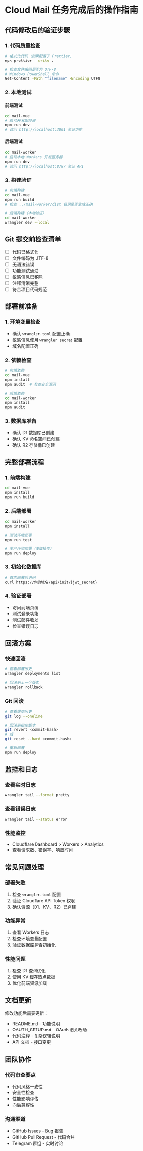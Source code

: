 # Cloud Mail 任务完成后的操作指南

## 代码修改后的验证步骤

### 1. 代码质量检查
```bash
# 格式化代码（如果配置了 Prettier）
npx prettier --write .

# 检查文件编码是否为 UTF-8
# Windows PowerShell 命令
Get-Content -Path "filename" -Encoding UTF8
```

### 2. 本地测试

#### 前端测试
```bash
cd mail-vue
# 启动开发服务器
npm run dev
# 访问 http://localhost:3001 验证功能
```

#### 后端测试
```bash
cd mail-worker
# 启动本地 Workers 开发服务器
npm run dev
# 访问 http://localhost:8787 验证 API
```

### 3. 构建验证
```bash
# 前端构建
cd mail-vue
npm run build
# 检查 ../mail-worker/dist 目录是否生成正确

# 后端构建（本地验证）
cd mail-worker
wrangler dev --local
```

## Git 提交前检查清单

- [ ] 代码已格式化
- [ ] 文件编码为 UTF-8
- [ ] 无语法错误
- [ ] 功能测试通过
- [ ] 敏感信息已移除
- [ ] 注释清晰完整
- [ ] 符合项目代码规范

## 部署前准备

### 1. 环境变量检查
- 确认 `wrangler.toml` 配置正确
- 敏感信息使用 `wrangler secret` 配置
- 域名配置正确

### 2. 依赖检查
```bash
# 前端依赖
cd mail-vue
npm install
npm audit  # 检查安全漏洞

# 后端依赖
cd mail-worker
npm install
npm audit
```

### 3. 数据库准备
- 确认 D1 数据库已创建
- 确认 KV 命名空间已创建
- 确认 R2 存储桶已创建

## 完整部署流程

### 1. 前端构建
```bash
cd mail-vue
npm install
npm run build
```

### 2. 后端部署
```bash
cd mail-worker
npm install

# 测试环境部署
npm run test

# 生产环境部署（谨慎操作）
npm run deploy
```

### 3. 初始化数据库
```bash
# 首次部署后访问
curl https://你的域名/api/init/{jwt_secret}
```

### 4. 验证部署
- 访问前端页面
- 测试登录功能
- 测试邮件收发
- 检查错误日志

## 回滚方案

### 快速回滚
```bash
# 查看部署历史
wrangler deployments list

# 回滚到上一个版本
wrangler rollback
```

### Git 回滚
```bash
# 查看提交历史
git log --oneline

# 回滚到指定版本
git revert <commit-hash>
# 或
git reset --hard <commit-hash>

# 重新部署
npm run deploy
```

## 监控和日志

### 查看实时日志
```bash
wrangler tail --format pretty
```

### 查看错误日志
```bash
wrangler tail --status error
```

### 性能监控
- Cloudflare Dashboard > Workers > Analytics
- 查看请求数、错误率、响应时间

## 常见问题处理

### 部署失败
1. 检查 `wrangler.toml` 配置
2. 验证 Cloudflare API Token 权限
3. 确认资源（D1、KV、R2）已创建

### 功能异常
1. 查看 Workers 日志
2. 检查环境变量配置
3. 验证数据库是否初始化

### 性能问题
1. 检查 D1 查询优化
2. 使用 KV 缓存热点数据
3. 优化前端资源加载

## 文档更新

修改功能后需要更新：
- README.md - 功能说明
- OAUTH_SETUP.md - OAuth 相关改动
- 代码注释 - 复杂逻辑说明
- API 文档 - 接口变更

## 团队协作

### 代码审查要点
- 代码风格一致性
- 安全性检查
- 性能影响评估
- 向后兼容性

### 沟通渠道
- GitHub Issues - Bug 报告
- GitHub Pull Request - 代码合并
- Telegram 群组 - 实时讨论